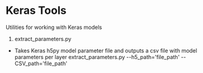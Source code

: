 # Keras Tools

Utilities for working with Keras models

1.  extract_parameters.py

- Takes Keras h5py model parameter file and outputs a csv file with model parameters per layer
  extract_parameters.py --h5_path='file_path' --CSV_path='file_path'
